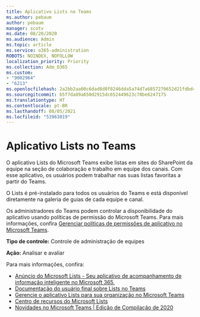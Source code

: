 ```yaml
---
title: Aplicativo Lists no Teams
ms.author: pebaum
author: pebaum
manager: scotv
ms.date: 08/20/2020
ms.audience: Admin
ms.topic: article
ms.service: o365-administration
ROBOTS: NOINDEX, NOFOLLOW
localization_priority: Priority
ms.collection: Adm_O365
ms.custom:
- "9002964"
- "6213"
ms.openlocfilehash: 2a2bb2aa00c6dad8d8f8246dda5a74d7a6857270652d21fdbd4eb0a891dac0ca
ms.sourcegitcommit: b5f7da89a650d2915dc652449623c78be6247175
ms.translationtype: HT
ms.contentlocale: pt-BR
ms.lasthandoff: 08/05/2021
ms.locfileid: "53963019"
---
```

# <a name="lists-app-in-teams"></a>Aplicativo Lists no Teams

O aplicativo Lists do Microsoft Teams exibe listas em sites do SharePoint da equipe na seção de colaboração e trabalho em equipe dos canais. Com esse aplicativo, os usuários podem trabalhar nas suas listas favoritas a partir do Teams.

O Lists é pré-instalado para todos os usuários do Teams e está disponível diretamente na galeria de guias de cada equipe e canal.

Os administradores do Teams podem controlar a disponibilidade do aplicativo usando políticas de permissão do Microsoft Teams. Para mais informações, confira [Gerenciar políticas de permissões de aplicativo no Microsoft Teams](https://docs.microsoft.com/microsoftteams/teams-app-permission-policies).

**Tipo de controle:** Controle de administração de equipes  

**Ação:** Analisar e avaliar

Para mais informações, confira:

- [Anúncio do Microsoft Lists - Seu aplicativo de acompanhamento de informação inteligente no Microsoft 365.](https://techcommunity.microsoft.com/t5/microsoft-365-blog/announcing-microsoft-lists-your-smart-information-tracking-app/ba-p/1372233)
- [Documentação do usuário final sobre Lists no Teams](https://support.microsoft.com/office/get-started-with-lists-in-microsoft-taeams-c971e46b-b36c-491b-9c35-efeddd0297db)
- [Gerencie o aplicativo Lists para sua organização no Microsoft Teams](https://docs.microsoft.com/microsoftteams/manage-lists-app)
- [Centro de recursos do Microsoft Lists](https://aka.ms/MSLists)
- [Novidades no Microsoft Teams | Edição de Compilação de 2020](https://techcommunity.microsoft.com/t5/microsoft-teams-blog/what-s-new-in-microsoft-teams-build-edition-2020/ba-p/1394224)
